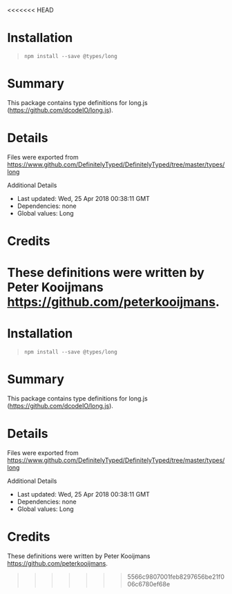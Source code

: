<<<<<<< HEAD
# Installation
> `npm install --save @types/long`

# Summary
This package contains type definitions for long.js (https://github.com/dcodeIO/long.js).

# Details
Files were exported from https://www.github.com/DefinitelyTyped/DefinitelyTyped/tree/master/types/long

Additional Details
 * Last updated: Wed, 25 Apr 2018 00:38:11 GMT
 * Dependencies: none
 * Global values: Long

# Credits
These definitions were written by Peter Kooijmans <https://github.com/peterkooijmans>.
=======
# Installation
> `npm install --save @types/long`

# Summary
This package contains type definitions for long.js (https://github.com/dcodeIO/long.js).

# Details
Files were exported from https://www.github.com/DefinitelyTyped/DefinitelyTyped/tree/master/types/long

Additional Details
 * Last updated: Wed, 25 Apr 2018 00:38:11 GMT
 * Dependencies: none
 * Global values: Long

# Credits
These definitions were written by Peter Kooijmans <https://github.com/peterkooijmans>.
>>>>>>> 5566c9807001feb8297656be21f006c6780ef68e
